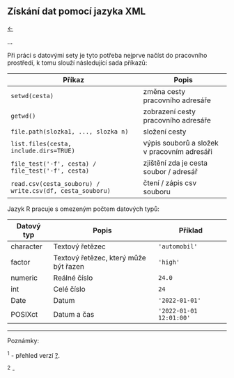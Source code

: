 ## Získání dat pomocí jazyka XML

[←](3A_dotazy.md)

...

Při práci s datovými sety je tyto potřeba nejprve načíst do pracovního prostředí, k tomu slouží následující sada příkazů:

| Příkaz    | Popis       | 
|-----------| --------------------- | 
| `setwd(cesta)`      | změna cesty pracovního adresáře             | 
| `getwd()`    | zobrazení cesty pracovního adresáře            |
| `file.path(slozka1, ..., slozka n)`     | složení cesty           |
| `list.files(cesta, include.dirs=TRUE)`      | výpis souborů a složek v pracovním adresáři | 
| `file_test('-f', cesta) / file_test('-f', cesta)`    | zjištění zda je cesta soubor / adresář |
| `read.csv(cesta_souboru) / write.csv(df, cesta_souboru)`     | čtení / zápis csv souboru |

Jazyk R pracuje s omezeným počtem datových typů:

| Datový typ | Popis       | Příklad |
|-----------| --------------------- | ----------|
| character      | Textový řetězec            | `'automobil'`|
| factor    | Textový řetězec, který může být řazen | `'high'`    |
| numeric    | Reálné číslo             | `24.0`  |
| int      | Celé číslo            | `24`|
| Date    | Datum            |  `'2022-01-01'`    |
| POSIXct    | Datum a čas             | `'2022-01-01 12:01:00'`  |



<!-- #region -->
--------
Poznámky:


<sup>1</sup> - přehled verzí  [?](https://www._.org/).

<sup>2</sup> -
<!-- #endregion -->
